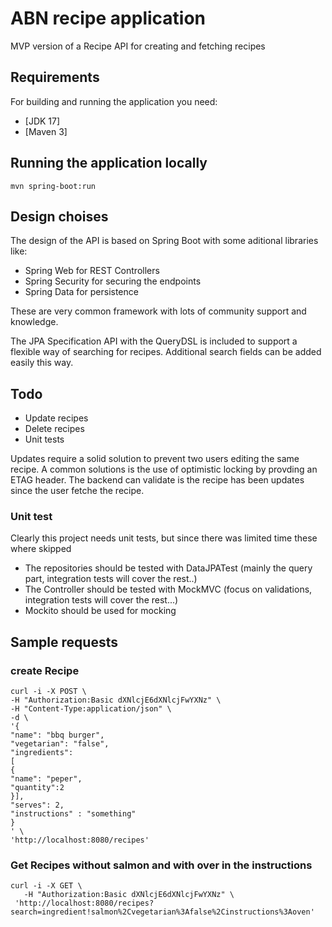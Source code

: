 # ABN recipe application

MVP version of a Recipe API for creating and fetching recipes

## Requirements

For building and running the application you need:

- [JDK 17]
- [Maven 3]

## Running the application locally

```shell
mvn spring-boot:run
```

## Design choises

The design of the API is based on Spring Boot with some aditional libraries like:

* Spring Web for REST Controllers
* Spring Security for securing the endpoints
* Spring Data for persistence

These are very common framework with lots of community support and knowledge.

The JPA Specification API with the QueryDSL is included to support a flexible way of searching for recipes. Additional
search fields can be added easily this way.

## Todo

* Update recipes
* Delete recipes
* Unit tests

Updates require a solid solution to prevent two users editing the same recipe. A common solutions is the use of
optimistic locking by provding an ETAG header. The backend can validate is the recipe has been updates since the user
fetche the recipe.

### Unit test

Clearly this project needs unit tests, but since there was limited time these where skipped

* The repositories should be tested with DataJPATest (mainly the query part, integration tests will cover the rest..)
* The Controller should be tested with MockMVC (focus on validations, integration tests will cover the rest...)
* Mockito should be used for mocking

## Sample requests

### create Recipe

```shell
curl -i -X POST \
-H "Authorization:Basic dXNlcjE6dXNlcjFwYXNz" \
-H "Content-Type:application/json" \
-d \
'{
"name": "bbq burger",
"vegetarian": "false",
"ingredients":
[
{
"name": "peper",
"quantity":2
}],
"serves": 2,
"instructions" : "something"
}
' \
'http://localhost:8080/recipes'

```

### Get Recipes without salmon and with over in the instructions

```shell
curl -i -X GET \
   -H "Authorization:Basic dXNlcjE6dXNlcjFwYXNz" \
 'http://localhost:8080/recipes?search=ingredient!salmon%2Cvegetarian%3Afalse%2Cinstructions%3Aoven'

```





